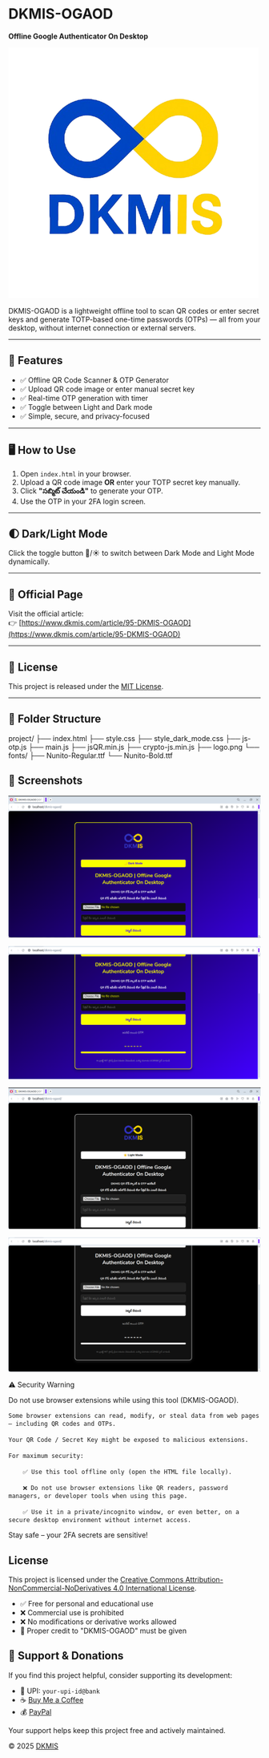 # DKMIS-OGAOD

**Offline Google Authenticator On Desktop**

![DKMIS Logo](logo.png)

DKMIS-OGAOD is a lightweight offline tool to scan QR codes or enter secret keys and generate TOTP-based one-time passwords (OTPs) — all from your desktop, without internet connection or external servers.

---

## 🔐 Features

- ✅ Offline QR Code Scanner & OTP Generator
- ✅ Upload QR code image or enter manual secret key
- ✅ Real-time OTP generation with timer
- ✅ Toggle between Light and Dark mode
- ✅ Simple, secure, and privacy-focused

---

## 🖥️ How to Use

1. Open `index.html` in your browser.
2. Upload a QR code image **OR** enter your TOTP secret key manually.
3. Click **"సబ్మిట్ చేయండి"** to generate your OTP.
4. Use the OTP in your 2FA login screen.

---

## 🌓 Dark/Light Mode

Click the toggle button 🌙/☀️ to switch between Dark Mode and Light Mode dynamically.

---

## 🔗 Official Page

Visit the official article:  
👉 [https://www.dkmis.com/article/95-DKMIS-OGAOD](https://www.dkmis.com/article/95-DKMIS-OGAOD)

---

## 🧾 License

This project is released under the [MIT License](LICENSE).

---

## 📂 Folder Structure
project/
├── index.html
├── style.css
├── style_dark_mode.css
├── js-otp.js
├── main.js
├── jsQR.min.js
├── crypto-js.min.js
├── logo.png
└── fonts/
├── Nunito-Regular.ttf
└── Nunito-Bold.ttf


## 📸 Screenshots
![DKMIS ScreenShot](dkmis-ogaod-01.png)


![DKMIS ScreenShot](dkmis-ogaod-02.png)


![DKMIS ScreenShot](dkmis-ogaod-03.png)


![DKMIS ScreenShot](dkmis-ogaod-04.png)



⚠️ Security Warning

Do not use browser extensions while using this tool (DKMIS-OGAOD).

    Some browser extensions can read, modify, or steal data from web pages — including QR codes and OTPs.

    Your QR Code / Secret Key might be exposed to malicious extensions.

    For maximum security:

        ✅ Use this tool offline only (open the HTML file locally).

        ❌ Do not use browser extensions like QR readers, password managers, or developer tools when using this page.

        ✅ Use it in a private/incognito window, or even better, on a secure desktop environment without internet access.

Stay safe – your 2FA secrets are sensitive!


## License

This project is licensed under the [Creative Commons Attribution-NonCommercial-NoDerivatives 4.0 International License](https://creativecommons.org/licenses/by-nc-nd/4.0/).

- ✅ Free for personal and educational use
- ❌ Commercial use is prohibited
- ❌ No modifications or derivative works allowed
- 📌 Proper credit to "DKMIS-OGAOD" must be given


## 🙏 Support & Donations

If you find this project helpful, consider supporting its development:

- 💙 UPI: `your-upi-id@bank`
- ☕ [Buy Me a Coffee](https://www.buymeacoffee.com/yourusername)
- 💰 [PayPal](https://paypal.me/yourusername)

Your support helps keep this project free and actively maintained.


© 2025 [DKMIS](https://www.dkmis.com)
